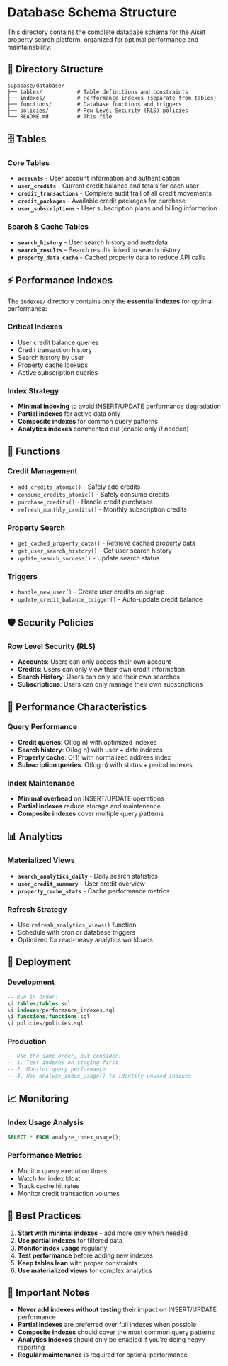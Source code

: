 # Database Schema Structure

This directory contains the complete database schema for the Alset property search platform, organized for optimal performance and maintainability.

## 📁 Directory Structure

```
supabase/database/
├── tables/           # Table definitions and constraints
├── indexes/          # Performance indexes (separate from tables)
├── functions/        # Database functions and triggers
├── policies/         # Row Level Security (RLS) policies
└── README.md         # This file
```

## 🗄️ Tables

### Core Tables
- **`accounts`** - User account information and authentication
- **`user_credits`** - Current credit balance and totals for each user
- **`credit_transactions`** - Complete audit trail of all credit movements
- **`credit_packages`** - Available credit packages for purchase
- **`user_subscriptions`** - User subscription plans and billing information

### Search & Cache Tables
- **`search_history`** - User search history and metadata
- **`search_results`** - Search results linked to search history
- **`property_data_cache`** - Cached property data to reduce API calls

## ⚡ Performance Indexes

The `indexes/` directory contains only the **essential indexes** for optimal performance:

### Critical Indexes
- User credit balance queries
- Credit transaction history
- Search history by user
- Property cache lookups
- Active subscription queries

### Index Strategy
- **Minimal indexing** to avoid INSERT/UPDATE performance degradation
- **Partial indexes** for active data only
- **Composite indexes** for common query patterns
- **Analytics indexes** commented out (enable only if needed)

## 🔧 Functions

### Credit Management
- `add_credits_atomic()` - Safely add credits
- `consume_credits_atomic()` - Safely consume credits
- `purchase_credits()` - Handle credit purchases
- `refresh_monthly_credits()` - Monthly subscription credits

### Property Search
- `get_cached_property_data()` - Retrieve cached property data
- `get_user_search_history()` - Get user search history
- `update_search_success()` - Update search status

### Triggers
- `handle_new_user()` - Create user credits on signup
- `update_credit_balance_trigger()` - Auto-update credit balance

## 🛡️ Security Policies

### Row Level Security (RLS)
- **Accounts**: Users can only access their own account
- **Credits**: Users can only view their own credit information
- **Search History**: Users can only see their own searches
- **Subscriptions**: Users can only manage their own subscriptions

## 🚀 Performance Characteristics

### Query Performance
- **Credit queries**: O(log n) with optimized indexes
- **Search history**: O(log n) with user + date indexes
- **Property cache**: O(1) with normalized address index
- **Subscription queries**: O(log n) with status + period indexes

### Index Maintenance
- **Minimal overhead** on INSERT/UPDATE operations
- **Partial indexes** reduce storage and maintenance
- **Composite indexes** cover multiple query patterns

## 📊 Analytics

### Materialized Views
- **`search_analytics_daily`** - Daily search statistics
- **`user_credit_summary`** - User credit overview
- **`property_cache_stats`** - Cache performance metrics

### Refresh Strategy
- Use `refresh_analytics_views()` function
- Schedule with cron or database triggers
- Optimized for read-heavy analytics workloads

## 🔄 Deployment

### Development
```sql
-- Run in order:
\i tables/tables.sql
\i indexes/performance_indexes.sql
\i functions/functions.sql
\i policies/policies.sql
```

### Production
```sql
-- Use the same order, but consider:
-- 1. Test indexes on staging first
-- 2. Monitor query performance
-- 3. Use analyze_index_usage() to identify unused indexes
```

## 📈 Monitoring

### Index Usage Analysis
```sql
SELECT * FROM analyze_index_usage();
```

### Performance Metrics
- Monitor query execution times
- Watch for index bloat
- Track cache hit rates
- Monitor credit transaction volumes

## 🎯 Best Practices

1. **Start with minimal indexes** - add more only when needed
2. **Use partial indexes** for filtered data
3. **Monitor index usage** regularly
4. **Test performance** before adding new indexes
5. **Keep tables lean** with proper constraints
6. **Use materialized views** for complex analytics

## 🚨 Important Notes

- **Never add indexes without testing** their impact on INSERT/UPDATE performance
- **Partial indexes** are preferred over full indexes when possible
- **Composite indexes** should cover the most common query patterns
- **Analytics indexes** should only be enabled if you're doing heavy reporting
- **Regular maintenance** is required for optimal performance
